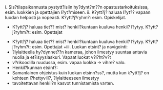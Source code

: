  i. Sis?tilapaikannusta pystytt?isiin hy?dynt?m??n opastustarkoituksissa, esim. luokkien ja opettajien l?yt?miseen.
ii. K?ytt?j? haluaa l?yt?? vapaan luodan helposti ja nopeasti. K?ytt?j?ryhm?: esim. Opiskelijat.
- K?ytt?j? haluaa tiet?? mist? henkil?kuntaan kuuluva henkil? l?ytyy. K?ytt?j?ryhm?t: esim. Opettajat
+ K?ytt?j? haluaa tiet?? mist? henkil?kuntaan kuuluva henkil? l?ytyy. K?ytt?j?ryhm?t: esim. Opettajat
+iii. Luokan etsint? ja navigointi:
+ ?lylaitteella hy?dynnet??n kameraa, johon ilmestyy suuntaa antavia nuolia ja et?isyyslaskuri. Vapaat luokat v?l?ht?v?t
+ v?rikoodilla ruudussa, esim. vapaa luokka -> vihre? valo.
+ Henkil?kunnan etsint?:
+ Samanlainen ohjeistus kuin luokan etsinn?ss?, mutta kun k?ytt?j? on kohteen l?hettyvill?, ?lylaitteeseen ilmestyy
+ tavoitettavan henkil?n kasvot tunnistamista varten.